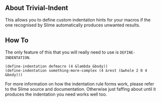About Trivial-Indent
--------------------
This allows you to define custom indentation hints for your macros if the one recognised by Slime automatically produces unwanted results.

How To
------
The only feature of this that you will really need to use is `DEFINE-INDENTATION`.

```
(define-indentation defmacro (4 &lambda &body))
(define-indentation something-more-complex (4 &rest (&whole 2 0 4 &body)))
```

For more information on how the indentation rule forms work, please refer to the Slime source and documentation.
Otherwise just faffing about until it produces the indentation you need works well too.
